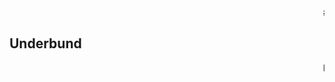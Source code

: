 <marquee> # Bund lige </marquee>
## Underbund
<marquee>Kan man hedde Gustav kan man bunde!</marquee>

